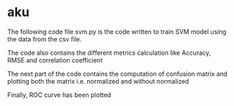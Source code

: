 # aku

The following code file svm.py is the code
written to train SVM model using the data from the csv file.

The code also contains the different metrics calculation like
Accuracy, RMSE and correlation coefficient

The next part of the code contains the computation of confusion matrix
and plotting both the matrix i.e. normalized and without normalized

Finally, ROC curve has been plotted
